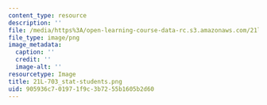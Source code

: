 ```yaml
---
content_type: resource
description: ''
file: /media/https%3A/open-learning-course-data-rc.s3.amazonaws.com/21l-703-studies-in-drama-stoppard-and-company-spring-2014/905936c701971f9c3b7255b1605b2d60_21L-703_stat-students.png
file_type: image/png
image_metadata:
  caption: ''
  credit: ''
  image-alt: ''
resourcetype: Image
title: 21L-703_stat-students.png
uid: 905936c7-0197-1f9c-3b72-55b1605b2d60
---
```

